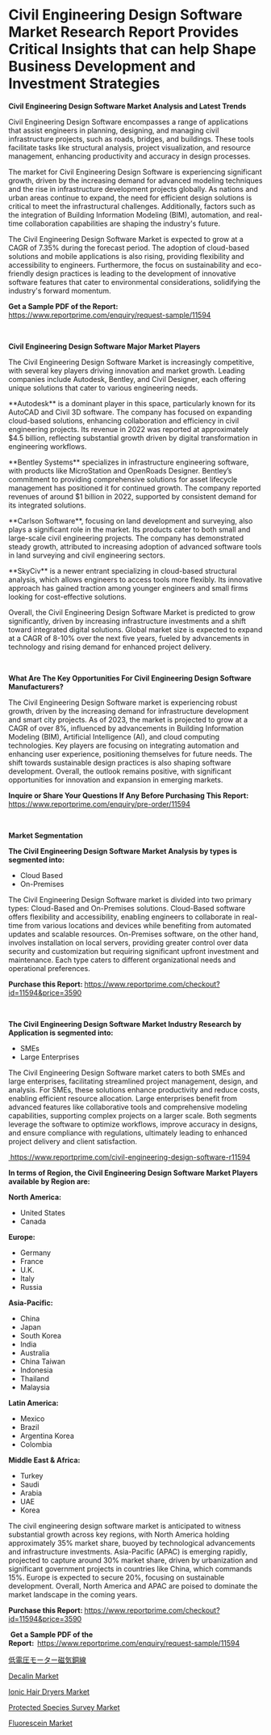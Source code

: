 <p><h1>Civil Engineering Design Software Market Research Report Provides Critical Insights that can help Shape Business Development and Investment Strategies</h1></p><p><strong>Civil Engineering Design Software Market Analysis and Latest Trends</strong></p>
<p><p>Civil Engineering Design Software encompasses a range of applications that assist engineers in planning, designing, and managing civil infrastructure projects, such as roads, bridges, and buildings. These tools facilitate tasks like structural analysis, project visualization, and resource management, enhancing productivity and accuracy in design processes.</p><p>The market for Civil Engineering Design Software is experiencing significant growth, driven by the increasing demand for advanced modeling techniques and the rise in infrastructure development projects globally. As nations and urban areas continue to expand, the need for efficient design solutions is critical to meet the infrastructural challenges. Additionally, factors such as the integration of Building Information Modeling (BIM), automation, and real-time collaboration capabilities are shaping the industry's future. </p><p>The Civil Engineering Design Software Market is expected to grow at a CAGR of 7.35% during the forecast period. The adoption of cloud-based solutions and mobile applications is also rising, providing flexibility and accessibility to engineers. Furthermore, the focus on sustainability and eco-friendly design practices is leading to the development of innovative software features that cater to environmental considerations, solidifying the industry's forward momentum.</p></p>
<p><strong>Get a Sample PDF of the Report:&nbsp;</strong> <a href="https://www.reportprime.com/enquiry/request-sample/11594">https://www.reportprime.com/enquiry/request-sample/11594</a></p>
<p>&nbsp;</p>
<p><strong>Civil Engineering Design Software Major Market Players</strong></p>
<p><p>The Civil Engineering Design Software Market is increasingly competitive, with several key players driving innovation and market growth. Leading companies include Autodesk, Bentley, and Civil Designer, each offering unique solutions that cater to various engineering needs.</p><p>**Autodesk** is a dominant player in this space, particularly known for its AutoCAD and Civil 3D software. The company has focused on expanding cloud-based solutions, enhancing collaboration and efficiency in civil engineering projects. Its revenue in 2022 was reported at approximately $4.5 billion, reflecting substantial growth driven by digital transformation in engineering workflows.</p><p>**Bentley Systems** specializes in infrastructure engineering software, with products like MicroStation and OpenRoads Designer. Bentley’s commitment to providing comprehensive solutions for asset lifecycle management has positioned it for continued growth. The company reported revenues of around $1 billion in 2022, supported by consistent demand for its integrated solutions.</p><p>**Carlson Software**, focusing on land development and surveying, also plays a significant role in the market. Its products cater to both small and large-scale civil engineering projects. The company has demonstrated steady growth, attributed to increasing adoption of advanced software tools in land surveying and civil engineering sectors.</p><p>**SkyCiv** is a newer entrant specializing in cloud-based structural analysis, which allows engineers to access tools more flexibly. Its innovative approach has gained traction among younger engineers and small firms looking for cost-effective solutions.</p><p>Overall, the Civil Engineering Design Software Market is predicted to grow significantly, driven by increasing infrastructure investments and a shift toward integrated digital solutions. Global market size is expected to expand at a CAGR of 8-10% over the next five years, fueled by advancements in technology and rising demand for enhanced project delivery.</p></p>
<p>&nbsp;</p>
<p><strong>What Are The Key Opportunities For Civil Engineering Design Software Manufacturers?</strong></p>
<p><p>The Civil Engineering Design Software market is experiencing robust growth, driven by the increasing demand for infrastructure development and smart city projects. As of 2023, the market is projected to grow at a CAGR of over 8%, influenced by advancements in Building Information Modeling (BIM), Artificial Intelligence (AI), and cloud computing technologies. Key players are focusing on integrating automation and enhancing user experience, positioning themselves for future needs. The shift towards sustainable design practices is also shaping software development. Overall, the outlook remains positive, with significant opportunities for innovation and expansion in emerging markets.</p></p>
<p><strong>Inquire or Share Your Questions If Any Before Purchasing This Report:</strong> <a href="https://www.reportprime.com/enquiry/pre-order/11594">https://www.reportprime.com/enquiry/pre-order/11594</a></p>
<p>&nbsp;</p>
<p><strong>Market Segmentation</strong></p>
<p><strong>The Civil Engineering Design Software Market Analysis by types is segmented into:</strong></p>
<p><ul><li>Cloud Based</li><li>On-Premises</li></ul></p>
<p><p>The Civil Engineering Design Software market is divided into two primary types: Cloud-Based and On-Premises solutions. Cloud-Based software offers flexibility and accessibility, enabling engineers to collaborate in real-time from various locations and devices while benefiting from automated updates and scalable resources. On-Premises software, on the other hand, involves installation on local servers, providing greater control over data security and customization but requiring significant upfront investment and maintenance. Each type caters to different organizational needs and operational preferences.</p></p>
<p><strong>Purchase this Report:&nbsp;</strong><a href="https://www.reportprime.com/checkout?id=11594&price=3590">https://www.reportprime.com/checkout?id=11594&price=3590</a></p>
<p>&nbsp;</p>
<p><strong>The Civil Engineering Design Software Market Industry Research by Application is segmented into:</strong></p>
<p><ul><li>SMEs</li><li>Large Enterprises</li></ul></p>
<p><p>The Civil Engineering Design Software market caters to both SMEs and large enterprises, facilitating streamlined project management, design, and analysis. For SMEs, these solutions enhance productivity and reduce costs, enabling efficient resource allocation. Large enterprises benefit from advanced features like collaborative tools and comprehensive modeling capabilities, supporting complex projects on a larger scale. Both segments leverage the software to optimize workflows, improve accuracy in designs, and ensure compliance with regulations, ultimately leading to enhanced project delivery and client satisfaction.</p></p>
<p><a href="https://www.reportprime.com/civil-engineering-design-software-r11594">&nbsp;https://www.reportprime.com/civil-engineering-design-software-r11594</a></p>
<p><strong>In terms of Region, the Civil Engineering Design Software Market Players available by Region are:</strong></p>
<p>
    <p> <strong> North America: </strong>
        <ul>
            <li>United States</li>
            <li>Canada</li>
        </ul>
        </p> 
    <p> <strong> Europe: </strong>
        <ul>
            <li>Germany</li>
            <li>France</li>
            <li>U.K.</li>
            <li>Italy</li>
            <li>Russia</li>
        </ul>
        </p> 
    <p> <strong> Asia-Pacific: </strong>
        <ul>
            <li>China</li>
            <li>Japan</li>
            <li>South Korea</li>
            <li>India</li>
            <li>Australia</li>
            <li>China Taiwan</li>
            <li>Indonesia</li>
            <li>Thailand</li>
            <li>Malaysia</li>
        </ul>
        </p> 
    <p> <strong> Latin America: </strong>
        <ul>
            <li>Mexico</li>
            <li>Brazil</li>
            <li>Argentina Korea</li>
            <li>Colombia</li>
        </ul>
        </p> 
    <p> <strong> Middle East & Africa: </strong>
        <ul>
            <li>Turkey</li>
            <li>Saudi</li>
            <li>Arabia</li>
            <li>UAE</li>
            <li>Korea</li>
        </ul>
    </p>
    </p>
<p><p>The civil engineering design software market is anticipated to witness substantial growth across key regions, with North America holding approximately 35% market share, buoyed by technological advancements and infrastructure investments. Asia-Pacific (APAC) is emerging rapidly, projected to capture around 30% market share, driven by urbanization and significant government projects in countries like China, which commands 15%. Europe is expected to secure 20%, focusing on sustainable development. Overall, North America and APAC are poised to dominate the market landscape in the coming years.</p></p>
<p><strong>Purchase this Report: </strong><a href="https://www.reportprime.com/checkout?id=11594&price=3590">https://www.reportprime.com/checkout?id=11594&price=3590</a></p>
<p>&nbsp;<strong>Get a Sample PDF of the Report:&nbsp;&nbsp;</strong><a href="https://www.reportprime.com/enquiry/request-sample/11594">https://www.reportprime.com/enquiry/request-sample/11594</a></p>
<p><strong></strong></p>
<p><p><a href="https://medium.com/@amilkarrodriguez2/%E4%BD%8E%E9%9B%BB%E5%9C%A7%E3%83%A2%E3%83%BC%E3%82%BF%E3%83%BC%E7%94%A8%E7%A3%81%E6%B0%97%E9%8A%85%E7%B7%9A%E5%B8%82%E5%A0%B4-2024%E5%B9%B4%E3%81%8B%E3%82%892031%E5%B9%B4%E3%81%AE%E3%82%B0%E3%83%AD%E3%83%BC%E3%83%90%E3%83%AB%E5%B8%82%E5%A0%B4%E5%8B%95%E5%90%91%E3%81%A8%E8%B2%A9%E5%A3%B2%E3%83%88%E3%83%AC%E3%83%B3%E3%83%89-1b73524bb04f">低電圧モーター磁気銅線</a></p><p><a href="https://issuu.com/reportprime-2/docs/decalin-market-size-2030.pptx_1a41b1663c1809">Decalin Market</a></p><p><a href="https://medium.com/@michaclxzdf/the-global-ionic-hair-dryers-market-is-projected-to-experience-an-annual-growth-rate-of-6-from-dc157050e98d">Ionic Hair Dryers Market</a></p><p><a href="https://www.linkedin.com/pulse/protected-species-survey-market-insights-product-type-al5te?trackingId=lXPlNSArQ8GeOFnxB8cnBg%3D%3D">Protected Species Survey Market</a></p><p><a href="https://issuu.com/reportprime-2/docs/fluorescein-market-size-2030.pptx_d759cac1882824">Fluorescein Market</a></p></p>